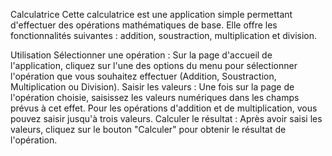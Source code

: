 Calculatrice
Cette calculatrice est une application simple permettant d'effectuer des opérations mathématiques de base. Elle offre les fonctionnalités suivantes : addition, soustraction, multiplication et division.

Utilisation
Sélectionner une opération : Sur la page d'accueil de l'application, cliquez sur l'une des options du menu pour sélectionner l'opération que vous souhaitez effectuer (Addition, Soustraction, Multiplication ou Division).
Saisir les valeurs : Une fois sur la page de l'opération choisie, saisissez les valeurs numériques dans les champs prévus à cet effet. Pour les opérations d'addition et de multiplication, vous pouvez saisir jusqu'à trois valeurs.
Calculer le résultat : Après avoir saisi les valeurs, cliquez sur le bouton "Calculer" pour obtenir le résultat de l'opération.
